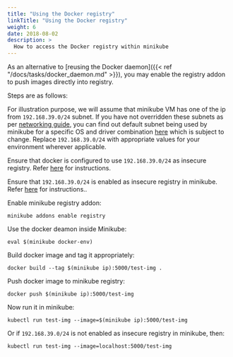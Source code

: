 ```yaml
---
title: "Using the Docker registry"
linkTitle: "Using the Docker registry"
weight: 6
date: 2018-08-02
description: >
  How to access the Docker registry within minikube
---
```


As an alternative to [reusing the Docker daemon]({{< ref "/docs/tasks/docker_daemon.md" >}}), you may enable the registry addon to push images directly into registry.

Steps are as follows:

For illustration purpose, we will assume that minikube VM has one of the ip from `192.168.39.0/24` subnet. If you have not overridden these subnets as per [networking guide](https://minikube.sigs.k8s.io/docs/reference/networking/), you can find out default subnet being used by minikube for a specific OS and driver combination [here](https://github.com/kubernetes/minikube/blob/dfd9b6b83d0ca2eeab55588a16032688bc26c348/pkg/minikube/cluster/cluster.go#L408) which is subject to change. Replace `192.168.39.0/24` with appropriate values for your environment wherever applicable.

Ensure that docker is configured to use `192.168.39.0/24` as insecure registry. Refer [here](https://docs.docker.com/registry/insecure/) for instructions.

Ensure that `192.168.39.0/24` is enabled as insecure registry in minikube. Refer [here](https://minikube.sigs.k8s.io/docs/tasks/registry/insecure/) for instructions..

Enable minikube registry addon:

```shell
minikube addons enable registry
```

Use the docker deamon inside Minikube:

```shell
eval $(minikube docker-env)
```

Build docker image and tag it appropriately:

```shell
docker build --tag $(minikube ip):5000/test-img .
```

Push docker image to minikube registry:

```shell
docker push $(minikube ip):5000/test-img
```

Now run it in minikube:

```shell
kubectl run test-img --image=$(minikube ip):5000/test-img
```

Or if `192.168.39.0/24` is not enabled as insecure registry in minikube, then:

```shell
kubectl run test-img --image=localhost:5000/test-img
```
